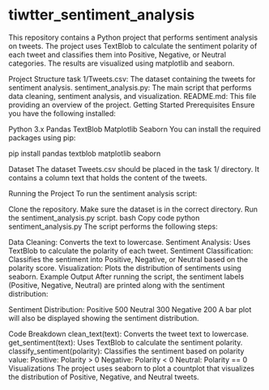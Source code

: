 # tiwtter_sentiment_analysis


This repository contains a Python project that performs sentiment analysis on tweets. The project uses TextBlob to calculate the sentiment polarity of each tweet and classifies them into Positive, Negative, or Neutral categories. The results are visualized using matplotlib and seaborn.

Project Structure
task 1/Tweets.csv: The dataset containing the tweets for sentiment analysis.
sentiment_analysis.py: The main script that performs data cleaning, sentiment analysis, and visualization.
README.md: This file providing an overview of the project.
Getting Started
Prerequisites
Ensure you have the following installed:

Python 3.x
Pandas
TextBlob
Matplotlib
Seaborn
You can install the required packages using pip:

pip install pandas textblob matplotlib seaborn

Dataset
The dataset Tweets.csv should be placed in the task 1/ directory. It contains a column text that holds the content of the tweets.

Running the Project
To run the sentiment analysis script:

Clone the repository.
Make sure the dataset is in the correct directory.
Run the sentiment_analysis.py script.
bash
Copy code
python sentiment_analysis.py
The script performs the following steps:

Data Cleaning: Converts the text to lowercase.
Sentiment Analysis: Uses TextBlob to calculate the polarity of each tweet.
Sentiment Classification: Classifies the sentiment into Positive, Negative, or Neutral based on the polarity score.
Visualization: Plots the distribution of sentiments using seaborn.
Example Output
After running the script, the sentiment labels (Positive, Negative, Neutral) are printed along with the sentiment distribution:

 Sentiment Distribution:
Positive    500
Neutral     300
Negative    200
A bar plot will also be displayed showing the sentiment distribution.

Code Breakdown
clean_text(text): Converts the tweet text to lowercase.
get_sentiment(text): Uses TextBlob to calculate the sentiment polarity.
classify_sentiment(polarity): Classifies the sentiment based on polarity value:
Positive: Polarity > 0
Negative: Polarity < 0
Neutral: Polarity == 0
Visualizations
The project uses seaborn to plot a countplot that visualizes the distribution of Positive, Negative, and Neutral tweets.
